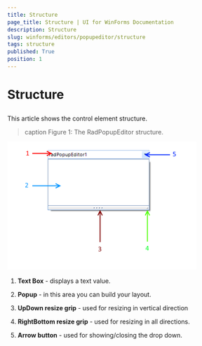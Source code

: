 ```yaml
---
title: Structure
page_title: Structure | UI for WinForms Documentation
description: Structure
slug: winforms/editors/popupeditor/structure
tags: structure
published: True
position: 1
---
```


# Structure



## 

This article shows the control element structure.
>caption Figure 1: The RadPopupEditor structure.

![editors-popupeditor-structure 001](images/editors-popupeditor-structure001.png)

1. __Text Box__ - displays a text value.
            

1. __Popup__ - in this area you can build your layout.
            

1. __UpDown resize grip__ - used for resizing in vertical direction
            

1. __RightBottom resize grip__ - used for resizing in all directions.
            

1. __Arrow button__ - used for showing/closing the drop down.
            
